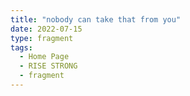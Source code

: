 ```yaml
---
title: "nobody can take that from you"
date: 2022-07-15
type: fragment
tags:
  - Home Page
  - RISE STRONG
  - fragment
---
```

